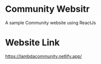 # Community Websitr
A sample Community website using ReactJs

# Website Link
https://lambdacommunity.netlify.app/
